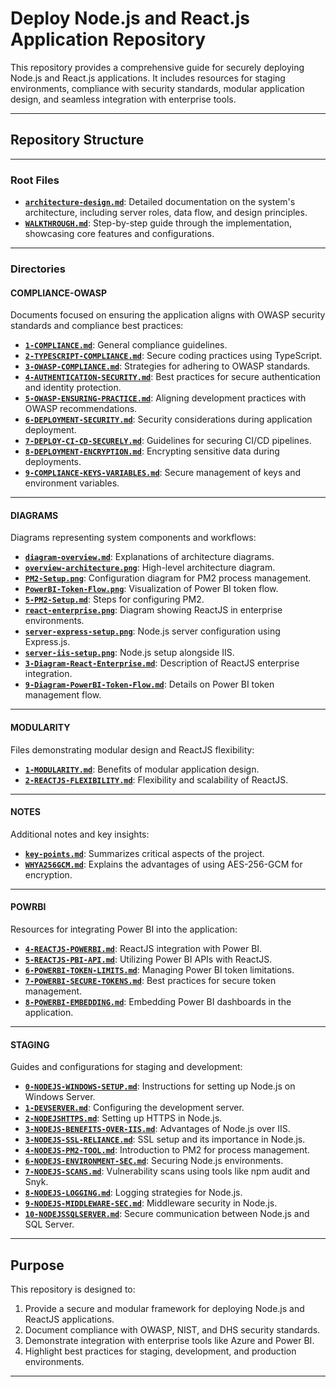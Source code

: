 # **Deploy Node.js and React.js Application Repository**

This repository provides a comprehensive guide for securely deploying Node.js and React.js applications. It includes resources for staging environments, compliance with security standards, modular application design, and seamless integration with enterprise tools.

---

## **Repository Structure**

---

### **Root Files**
- [**`architecture-design.md`**](architecture-design.md): Detailed documentation on the system's architecture, including server roles, data flow, and design principles.
- [**`WALKTHROUGH.md`**](WALKTHOUGH.MD): Step-by-step guide through the implementation, showcasing core features and configurations.

---

### **Directories**

#### **COMPLIANCE-OWASP**
Documents focused on ensuring the application aligns with OWASP security standards and compliance best practices:
- [**`1-COMPLIANCE.md`**](COMPLIANCE-OWASP/1-COMPLIANCE.MD): General compliance guidelines.
- [**`2-TYPESCRIPT-COMPLIANCE.md`**](COMPLIANCE-OWASP/2-TYPESCRIPT-COMPLIANCE.MD): Secure coding practices using TypeScript.
- [**`3-OWASP-COMPLIANCE.md`**](COMPLIANCE-OWASP/3-OWASP-COMPLIANCE.MD): Strategies for adhering to OWASP standards.
- [**`4-AUTHENTICATION-SECURITY.md`**](COMPLIANCE-OWASP/4-AUTHENTICATION-SECURITY.MD): Best practices for secure authentication and identity protection.
- [**`5-OWASP-ENSURING-PRACTICE.md`**](COMPLIANCE-OWASP/5-OWASP-ENSURING-PRACTICE.MD): Aligning development practices with OWASP recommendations.
- [**`6-DEPLOYMENT-SECURITY.md`**](COMPLIANCE-OWASP/6-DEPLOYMENT-SECURITY.MD): Security considerations during application deployment.
- [**`7-DEPLOY-CI-CD-SECURELY.md`**](COMPLIANCE-OWASP/7-DEPLOY-CI-CD-SECURELY.MD): Guidelines for securing CI/CD pipelines.
- [**`8-DEPLOYMENT-ENCRYPTION.md`**](COMPLIANCE-OWASP/8-DEPLOYMENT-ENCRYPTION.MD): Encrypting sensitive data during deployments.
- [**`9-COMPLIANCE-KEYS-VARIABLES.md`**](COMPLIANCE-OWASP/9-COMPLIANCE-KEYS-VARIABLES.MD): Secure management of keys and environment variables.

---

#### **DIAGRAMS**
Diagrams representing system components and workflows:
- [**`diagram-overview.md`**](DIAGRAMS/diagram-overview.MD): Explanations of architecture diagrams.
- [**`overview-architecture.png`**](DIAGRAMS/overview-architecture.png): High-level architecture diagram.
- [**`PM2-Setup.png`**](DIAGRAMS/PM2-Setup.png): Configuration diagram for PM2 process management.
- [**`PowerBI-Token-Flow.png`**](DIAGRAMS/PowerBI-Token-Flow.png): Visualization of Power BI token flow.
- [**`5-PM2-Setup.md`**](DIAGRAMS/5-PM2-Setup.MD): Steps for configuring PM2.
- [**`react-enterprise.png`**](DIAGRAMS/react-enterprise.png): Diagram showing ReactJS in enterprise environments.
- [**`server-express-setup.png`**](DIAGRAMS/server-express-setup.png): Node.js server configuration using Express.js.
- [**`server-iis-setup.png`**](DIAGRAMS/server-iis-setup.png): Node.js setup alongside IIS.
- [**`3-Diagram-React-Enterprise.md`**](DIAGRAMS/3-Diagram-React-Enterprise.MD): Description of ReactJS enterprise integration.
- [**`9-Diagram-PowerBI-Token-Flow.md`**](DIAGRAMS/9-Diagram-PowerBI-Token-Flow.md): Details on Power BI token management flow.

---

#### **MODULARITY**
Files demonstrating modular design and ReactJS flexibility:
- [**`1-MODULARITY.md`**](MODULARITY/1-MODULARITY.MD): Benefits of modular application design.
- [**`2-REACTJS-FLEXIBILITY.md`**](MODULARITY/2-REACTJS-FLEXIBILITY.MD): Flexibility and scalability of ReactJS.

---

#### **NOTES**
Additional notes and key insights:
- [**`key-points.md`**](NOTES/key-points.md): Summarizes critical aspects of the project.
- [**`WHYA256GCM.md`**](NOTES/WHYA256GCM.MD): Explains the advantages of using AES-256-GCM for encryption.

---

#### **POWRBI**
Resources for integrating Power BI into the application:
- [**`4-REACTJS-POWERBI.md`**](POWRBI/4-REACTJS-POWERBI.MD): ReactJS integration with Power BI.
- [**`5-REACTJS-PBI-API.md`**](POWRBI/5-REACTJS-PBI-API.MD): Utilizing Power BI APIs with ReactJS.
- [**`6-POWERBI-TOKEN-LIMITS.md`**](POWRBI/6-POWERBI-TOKEN-LIMITS.MD): Managing Power BI token limitations.
- [**`7-POWERBI-SECURE-TOKENS.md`**](POWRBI/7-POWERBI-SECURE-TOKENS.MD): Best practices for secure token management.
- [**`8-POWERBI-EMBEDDING.md`**](POWRBI/8-POWERBI-EMBEDDING.MD): Embedding Power BI dashboards in the application.

---

#### **STAGING**
Guides and configurations for staging and development:
- [**`0-NODEJS-WINDOWS-SETUP.md`**](STAGING/0-NODEJS-WINDOWS-SETUP.MD): Instructions for setting up Node.js on Windows Server.
- [**`1-DEVSERVER.md`**](STAGING/1-DEVSERVER.MD): Configuring the development server.
- [**`2-NODEJSHTTPS.md`**](STAGING/2-NODEJSHTTPS.MD): Setting up HTTPS in Node.js.
- [**`3-NODEJS-BENEFITS-OVER-IIS.md`**](STAGING/3-NODEJS-BENEFITS-OVER-IIS.MD): Advantages of Node.js over IIS.
- [**`3-NODEJS-SSL-RELIANCE.md`**](STAGING/3-NODEJS-SSL-RELIANCE.MD): SSL setup and its importance in Node.js.
- [**`4-NODEJS-PM2-TOOL.md`**](STAGING/4-NODEJS-PM2-TOOL.MD): Introduction to PM2 for process management.
- [**`6-NODEJS-ENVIRONMENT-SEC.md`**](STAGING/6-NODEJS-ENVIRONMENT-SEC.MD): Securing Node.js environments.
- [**`7-NODEJS-SCANS.md`**](STAGING/7-NODEJS-SCANS.MD): Vulnerability scans using tools like npm audit and Snyk.
- [**`8-NODEJS-LOGGING.md`**](STAGING/8-NODEJS-LOGGING.MD): Logging strategies for Node.js.
- [**`9-NODEJS-MIDDLEWARE-SEC.md`**](STAGING/9-NODEJS-MIDDLEWARE-SEC.MD): Middleware security in Node.js.
- [**`10-NODEJSSQLSERVER.md`**](STAGING/10-NODEJSSQLSERVER.MD): Secure communication between Node.js and SQL Server.

---

## **Purpose**

This repository is designed to:
1. Provide a secure and modular framework for deploying Node.js and ReactJS applications.
2. Document compliance with OWASP, NIST, and DHS security standards.
3. Demonstrate integration with enterprise tools like Azure and Power BI.
4. Highlight best practices for staging, development, and production environments.

---
